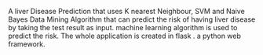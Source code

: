 A liver Disease Prediction that uses K nearest Neighbour, SVM and Naive Bayes Data Mining Algorithm that can predict the risk of having liver disease by taking the test result as input. machine learning algorithm is used to predict the risk. The whole application is created in flask . a python web framework. 
